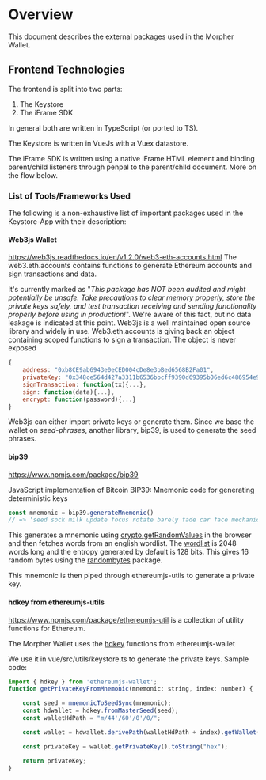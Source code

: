 # Overview

This document describes the external packages used in the Morpher Wallet.

## Frontend Technologies
The frontend is split into two parts:

1. The Keystore
2. The iFrame SDK

In general both are written in TypeScript (or ported to TS). 

The Keystore is written in VueJs with a Vuex datastore.

The iFrame SDK is written using a native iFrame HTML element and binding parent/child listeners through penpal to the parent/child document. More on the flow below.

### List of Tools/Frameworks Used
The following is a non-exhaustive list of important packages used in the Keystore-App with their description:

#### Web3js Wallet
https://web3js.readthedocs.io/en/v1.2.0/web3-eth-accounts.html
The web3.eth.accounts contains functions to generate Ethereum accounts and sign transactions and data.

It's currently marked as "_This package has NOT been audited and might potentially be unsafe. Take precautions to clear memory properly, store the private keys safely, and test transaction receiving and sending functionality properly before using in production!_". We're aware of this fact, but no data leakage is indicated at this point. Web3js is a well maintained open source library and widely in use. Web3.eth.accounts is giving back an object containing scoped functions to sign a transaction. The object is never exposed 

```javascript
{
    address: "0xb8CE9ab6943e0eCED004cDe8e3bBed6568B2Fa01",
    privateKey: "0x348ce564d427a3311b6536bbcff9390d69395b06ed6c486954e971d960fe8709",
    signTransaction: function(tx){...},
    sign: function(data){...},
    encrypt: function(password){...}
}
```

Web3js can either import private keys or generate them. Since we base the wallet on _seed-phrases_, another library, bip39, is used to generate the seed phrases.

#### bip39

https://www.npmjs.com/package/bip39

JavaScript implementation of Bitcoin BIP39: Mnemonic code for generating deterministic keys

```javascript
const mnemonic = bip39.generateMnemonic()
// => 'seed sock milk update focus rotate barely fade car face mechanic mercy'
```

This generates a mnemonic using [crypto.getRandomValues](https://developer.mozilla.org/en-US/docs/Web/API/window.crypto.getRandomValues) in the browser and then fetches words from an english wordlist. The [wordlist](https://github.com/bitcoinjs/bip39/blob/master/src/wordlists/english.json) is 2048 words long and the entropy generated by default is 128 bits. This gives 16 random bytes using the [randombytes](https://www.npmjs.com/package/randombytes) package.

This mnemonic is then piped through ethereumjs-utils to generate a private key.

#### hdkey from ethereumjs-utils
https://www.npmjs.com/package/ethereumjs-util is a collection of utility functions for Ethereum.

The Morpher Wallet uses the [hdkey](https://github.com/ethereumjs/ethereumjs-wallet/blob/master/docs/classes/ethereumhdkey.md) functions from ethereumjs-wallet

We use it in vue/src/utils/keystore.ts to generate the private keys. Sample code:

```javascript
import { hdkey } from 'ethereumjs-wallet';
function getPrivateKeyFromMnemonic(mnemonic: string, index: number) {

	const seed = mnemonicToSeedSync(mnemonic);
	const hdwallet = hdkey.fromMasterSeed(seed);
	const walletHdPath = "m/44'/60'/0'/0/";

	const wallet = hdwallet.derivePath(walletHdPath + index).getWallet();

	const privateKey = wallet.getPrivateKey().toString("hex");

	return privateKey;
}

```


